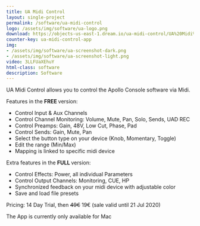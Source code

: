 ```yaml
---
title: UA Midi Control
layout: single-project
permalink: /software/ua-midi-control
logo: /assets/img/software/ua-logo.png
download: https://objects-us-east-1.dream.io/ua-midi-control/UA%20Midi%20Control.zip
counter-key: ua-midi-control-app
img: 
- /assets/img/software/ua-screenshot-dark.png
- /assets/img/software/ua-screenshot-light.png
video: 3LLFUaXEhuY
html-class: software
description: Software
---
```


UA Midi Control allows you to control the Apollo Console software via Midi.

Features in the <b> FREE </b> version:
- Control Input & Aux Channels
- Control Channel Monitoring: Volume, Mute, Pan, Solo, Sends, UAD REC
- Control Preamps: Gain, 48V, Low Cut, Phase, Pad 
- Control Sends: Gain, Mute, Pan
- Select the button type on your device (Knob, Momentary, Toggle)
- Edit the range (Min/Max)
- Mapping is linked to specific midi device

Extra features in the <b> FULL </b> version:
- Control Effects: Power, all individual Parameters
- Control Output Channels: Monitoring, CUE, HP
- Synchronized feedback on your midi device with adjustable color
- Save and load file presets

Pricing: 14 Day Trial, then ~~49€~~ 19€ (sale valid until 21 Jul 2020)

The App is currently only available for Mac <i style="margin-left: 2px" class="fa fa-apple"></i>
